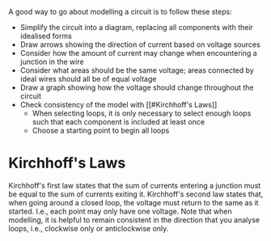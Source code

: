 A good way to go about modelling a circuit is to follow these steps:
- Simplify the circuit into a diagram, replacing all components with their idealised forms
- Draw arrows showing the direction of current based on voltage sources
- Consider how the amount of current may change when encountering a junction in the wire
- Consider what areas should be the same voltage; areas connected by ideal wires should all be of equal voltage
- Draw a graph showing how the voltage should change throughout the circuit
- Check consistency of the model with [[#Kirchhoff's Laws]]
	- When selecting loops, it is only necessary to select enough loops such that each component is included at least once
	- Choose a starting point to begin all loops

# Kirchhoff's Laws
Kirchhoff's first law states that the sum of currents entering a junction must be equal to the sum of currents exiting it.
Kirchhoff's second law states that, when going around a closed loop, the voltage must return to the same as it started. I.e., each point may only have one voltage.
Note that when modelling, it is helpful to remain consistent in the direction that you analyse loops, i.e., clockwise only or anticlockwise only.